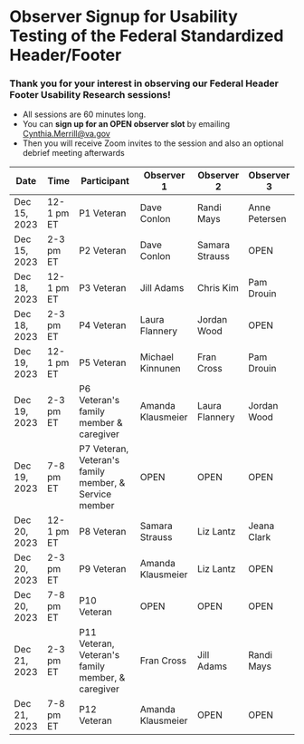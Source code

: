 # Observer Signup for Usability Testing of the Federal Standardized Header/Footer

### Thank you for your interest in observing our Federal Header Footer Usability Research sessions!
- All sessions are 60 minutes long.
- You can **sign up for an OPEN observer slot** by emailing Cynthia.Merrill@va.gov 
- Then you will receive Zoom invites to the session and also an optional debrief meeting afterwards


Date | Time | Participant | Observer 1 | Observer 2 | Observer 3
------------------|--------------|---------|----------|-----|------
Dec 15, 2023 | 12-1 pm ET | P1 Veteran | Dave Conlon | Randi Mays | Anne Petersen
Dec 15, 2023 | 2-3 pm ET | P2 Veteran | Dave Conlon | Samara Strauss | OPEN
Dec 18, 2023 | 12-1 pm ET | P3 Veteran | Jill Adams | Chris Kim | Pam Drouin
Dec 18, 2023 | 2-3 pm ET | P4 Veteran | Laura Flannery | Jordan Wood | OPEN
Dec 19, 2023 | 12-1 pm ET | P5 Veteran | Michael Kinnunen | Fran Cross | Pam Drouin
Dec 19, 2023 | 2-3 pm ET | P6 Veteran's family member & caregiver | Amanda Klausmeier | Laura Flannery | Jordan Wood
Dec 19, 2023 | 7-8 pm ET | P7 Veteran, Veteran's family member, & Service member | OPEN | OPEN | OPEN
Dec 20, 2023 | 12-1 pm ET | P8 Veteran | Samara Strauss | Liz Lantz | Jeana Clark
Dec 20, 2023 | 2-3 pm ET | P9 Veteran | Amanda Klausmeier | Liz Lantz | OPEN
Dec 20, 2023 | 7-8 pm ET | P10 Veteran | OPEN | OPEN | OPEN
Dec 21, 2023 | 2-3 pm ET | P11 Veteran, Veteran's family member, & caregiver | Fran Cross | Jill Adams | Randi Mays
Dec 21, 2023 | 7-8 pm ET | P12 Veteran | Amanda Klausmeier | OPEN | OPEN
